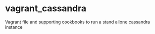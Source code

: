 vagrant_cassandra
===================

Vagrant file and supporting cookbooks to run a stand allone cassandra instance
